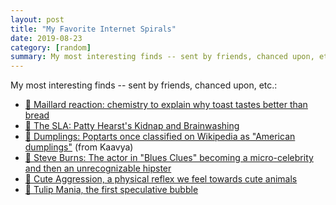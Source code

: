 ```yaml
---
layout: post
title: "My Favorite Internet Spirals"
date: 2019-08-23
category: [random]
summary: My most interesting finds -- sent by friends, chanced upon, etc.
---
```

My most interesting finds -- sent by friends, chanced upon, etc.:

* <a href="https://en.wikipedia.org/wiki/Maillard_reaction" target="\_blank">🍞 Maillard reaction: chemistry to explain why toast tastes better than bread </a>
* <a href="https://en.wikipedia.org/wiki/Patty_Hearst#SLA" target="\_blank">🧠 The SLA: Patty Hearst's Kidnap and Brainwashing</a>
* <a href="https://en.wikipedia.org/w/index.php?title=Dumpling&oldid=877184143" target="\_blank">🥟 Dumplings: Poptarts once classified on Wikipedia as "American dumplings"</a> (from Kaavya)
* <a href="https://en.wikipedia.org/wiki/Steve_Burns" target="\_blank">🔵 Steve Burns: The actor in "Blues Clues" becoming a micro-celebrity and then an unrecognizable hipster</a>
* <a href="https://en.wikipedia.org/wiki/Cute_aggression" target="\_blank">🐶 Cute Aggression, a physical reflex we feel towards cute animals</a>
* <a href="https://en.wikipedia.org/wiki/Tulip_mania" target="\_blank">🌷 Tulip Mania, the first speculative bubble</a>

<!-- 
Genetic geneology and the chameleon killer
Etymology of avocado (Spanish <-Nahuatl, testicle fruit; Quechua, palta)
Teletubbies

https://en.wikipedia.org/wiki/Aberdeen,_Hong_Kong  - originally, only the fishing village was called Hong Kong, but the foreigners thought it meant the whole island.  -->

<!-- thumbnail: "/images/wikispiral.jpg" -->
